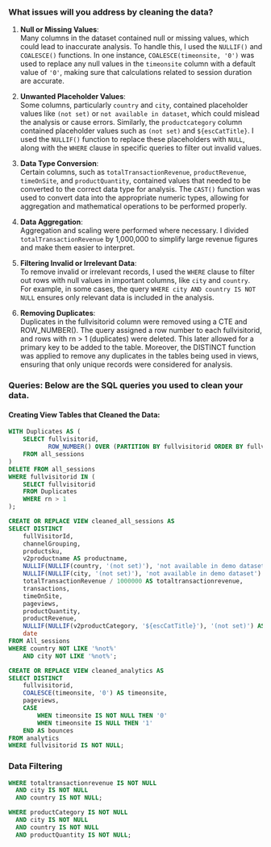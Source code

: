 
### What issues will you address by cleaning the data?

1. **Null or Missing Values**:  
   Many columns in the dataset contained null or missing values, which could lead to inaccurate analysis. To handle this, I used the `NULLIF()` and `COALESCE()` functions. In one instance, `COALESCE(timeonsite, '0')` was used to replace any null values in the `timeonsite` column with a default value of `'0'`, making sure that calculations related to session duration are accurate.

2. **Unwanted Placeholder Values**:  
   Some columns, particularly `country` and `city`, contained placeholder values like `(not set)` or `not available in dataset`, which could mislead the analysis or cause errors. Similarly, the `productcategory` column contained placeholder values such as `(not set)` and `${escCatTitle}`. I used the `NULLIF()` function to replace these placeholders with `NULL`, along with the `WHERE` clause in specific queries to filter out invalid values.

3. **Data Type Conversion**:  
   Certain columns, such as `totalTransactionRevenue`, `productRevenue`, `timeOnSite`, and `productQuantity`, contained values that needed to be converted to the correct data type for analysis. The `CAST()` function was used to convert data into the appropriate numeric types, allowing for aggregation and mathematical operations to be performed properly.

4. **Data Aggregation**:  
   Aggregation and scaling were performed where necessary. I divided `totalTransactionRevenue` by 1,000,000 to simplify large revenue figures and make them easier to interpret.

5. **Filtering Invalid or Irrelevant Data**:  
   To remove invalid or irrelevant records, I used the `WHERE` clause to filter out rows with null values in important columns, like `city` and `country`. For example, in some cases, the query `WHERE city AND country IS NOT NULL` ensures only relevant data is included in the analysis.

6. **Removing Duplicates**:  
   Duplicates in the fullvisitorid column were removed using a CTE and ROW_NUMBER(). The query assigned a row number to each fullvisitorid, and rows with rn > 1 (duplicates) were deleted. This later allowed for a primary key to be added to the table. Moreover, the DISTINCT function was applied to remove any duplicates in the tables being used in views, ensuring that only unique records were considered for analysis.
   
### Queries: Below are the SQL queries you used to clean your data.

#### Creating View Tables that Cleaned the Data:

```sql
WITH Duplicates AS (
    SELECT fullvisitorid,
           ROW_NUMBER() OVER (PARTITION BY fullvisitorid ORDER BY fullvisitorid) AS rn
    FROM all_sessions
)
DELETE FROM all_sessions
WHERE fullvisitorid IN (
    SELECT fullvisitorid
    FROM Duplicates
    WHERE rn > 1
);
```

```sql
CREATE OR REPLACE VIEW cleaned_all_sessions AS
SELECT DISTINCT
    fullVisitorId, 
    channelGrouping, 
    productsku, 
    v2productname AS productname,
    NULLIF(NULLIF(country, '(not set)'), 'not available in demo dataset') AS country,
    NULLIF(NULLIF(city, '(not set)'), 'not available in demo dataset') AS city,
    totalTransactionRevenue / 1000000 AS totaltransactionrevenue, 
    transactions,
    timeOnSite,
    pageviews,
    productQuantity,
    productRevenue,
    NULLIF(NULLIF(v2productCategory, '${escCatTitle}'), '(not set)') AS productCategory,
    date
FROM All_sessions
WHERE country NOT LIKE '%not%'
    AND city NOT LIKE '%not%';
```

```sql
CREATE OR REPLACE VIEW cleaned_analytics AS 
SELECT DISTINCT 
    fullvisitorid,
    COALESCE(timeonsite, '0') AS timeonsite,  
    pageviews,
    CASE 
        WHEN timeonsite IS NOT NULL THEN '0' 
        WHEN timeonsite IS NULL THEN '1'      
    END AS bounces
FROM analytics
WHERE fullvisitorid IS NOT NULL;
```

### Data Filtering 

```sql
WHERE totaltransactionrevenue IS NOT NULL 
  AND city IS NOT NULL 
  AND country IS NOT NULL;
```

```sql
WHERE productCategory IS NOT NULL 
  AND city IS NOT NULL 
  AND country IS NOT NULL
  AND productQuantity IS NOT NULL;
```



